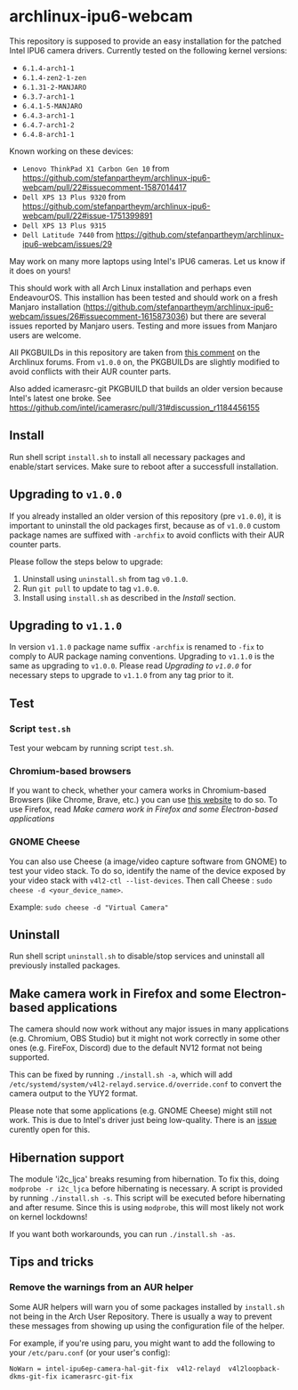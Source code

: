 # archlinux-ipu6-webcam

This repository is supposed to provide an easy installation for the patched Intel IPU6 camera drivers. Currently tested on the following kernel versions:

- `6.1.4-arch1-1`
- `6.1.4-zen2-1-zen`
- `6.1.31-2-MANJARO`
- `6.3.7-arch1-1`
- `6.4.1-5-MANJARO`
- `6.4.3-arch1-1`
- `6.4.7-arch1-2`
- `6.4.8-arch1-1`

Known working on these devices:

- `Lenovo ThinkPad X1 Carbon Gen 10` from https://github.com/stefanpartheym/archlinux-ipu6-webcam/pull/22#issuecomment-1587014417
- `Dell XPS 13 Plus 9320` from https://github.com/stefanpartheym/archlinux-ipu6-webcam/pull/22#issue-1751399891
- `Dell XPS 13 Plus 9315`
- `Dell Latitude 7440` from https://github.com/stefanpartheym/archlinux-ipu6-webcam/issues/29

May work on many more laptops using Intel's IPU6 cameras. Let us know if it does on yours!

This should work with all Arch Linux installation and perhaps even EndeavourOS. This installion has been tested and should work on a fresh Manjaro installation (https://github.com/stefanpartheym/archlinux-ipu6-webcam/issues/26#issuecomment-1615873036) but there are several issues reported by Manjaro users. Testing and more issues from Manjaro users are welcome.

All PKGBUILDs in this repository are taken from [this comment](https://bbs.archlinux.org/viewtopic.php?pid=2062371#p2062371) on the Archlinux forums. From `v1.0.0` on, the PKGBUILDs are slightly modified to avoid conflicts with their AUR counter parts.

Also added icamerasrc-git PKGBUILD that builds an older version because Intel's latest one broke. See https://github.com/intel/icamerasrc/pull/31#discussion_r1184456155

## Install

Run shell script `install.sh` to install all necessary packages and enable/start services. Make sure to reboot after a successfull installation.

## Upgrading to `v1.0.0`

If you already installed an older version of this repository (pre `v1.0.0`), it is important to uninstall the old packages first, because as of `v1.0.0` custom package names are suffixed with `-archfix` to avoid conflicts with their AUR counter parts.

Please follow the steps below to upgrade:

1. Uninstall using `uninstall.sh` from tag `v0.1.0`.
2. Run `git pull` to update to tag `v1.0.0`.
3. Install using `install.sh` as described in the _Install_ section.

## Upgrading to `v1.1.0`

In version `v1.1.0` package name suffix `-archfix` is renamed to `-fix` to comply to AUR package naming conventions.
Upgrading to `v1.1.0` is the same as upgrading to `v1.0.0`. Please read _Upgrading to `v1.0.0`_ for necessary steps to upgrade to `v1.1.0` from any tag prior to it.

## Test

### Script `test.sh`

Test your webcam by running script `test.sh`.

### Chromium-based browsers

If you want to check, whether your camera works in Chromium-based Browsers (like Chrome, Brave, etc.) you can use [this website](https://webrtc.github.io/samples/src/content/devices/input-output/) to do so. To use Firefox, read _Make camera work in Firefox and some Electron-based applications_

### GNOME Cheese

You can also use Cheese (a image/video capture software from GNOME) to test your video stack. To do so, identify the name of the device exposed by your video stack with `v4l2-ctl --list-devices`. Then call Cheese : `sudo cheese -d <your_device_name>`.

Example: `sudo cheese -d "Virtual Camera"`

## Uninstall

Run shell script `uninstall.sh` to disable/stop services and uninstall all previously installed packages.

## Make camera work in Firefox and some Electron-based applications

The camera should now work without any major issues in many applications (e.g. Chromium, OBS Studio) but it might not work correctly in some other ones (e.g. FireFox, Discord) due to the default NV12 format not being supported.

This can be fixed by running `./install.sh -a`, which will add `/etc/systemd/system/v4l2-relayd.service.d/override.conf` to convert the camera output to the YUY2 format.

Please note that some applications (e.g. GNOME Cheese) might still not work. This is due to Intel's driver just being low-quality. There is an [issue](https://github.com/stefanpartheym/archlinux-ipu6-webcam/issues/1) curently open for this.

## Hibernation support

The module 'i2c_ljca' breaks resuming from hibernation. To fix this, doing `modprobe -r i2c_ljca` before hibernating is necessary. A script is provided by running `./install.sh -s`. This script will be executed before hibernating and after resume.
Since this is using `modprobe`, this will most likely not work on kernel lockdowns!

If you want both workarounds, you can run `./install.sh -as`.

## Tips and tricks

### Remove the warnings from an AUR helper

Some AUR helpers will warn you of some packages installed by `install.sh` not being in the Arch User Repository. There is usually a way to prevent these messages from showing up using the configuration file of the helper.

For example, if you're using paru, you might want to add the following to your `/etc/paru.conf` (or your user's config):

```
NoWarn = intel-ipu6ep-camera-hal-git-fix  v4l2-relayd  v4l2loopback-dkms-git-fix icamerasrc-git-fix
```
